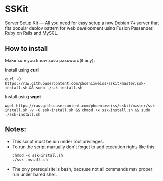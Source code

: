 # SSKit
Server Setup Kit — All you need for easy setup a new Debian 7+ server that fits popular deploy pattern for web development using Fusion Passenger, Ruby on Rails and MySQL.

## How to install

Make sure you know sudo password(if any).

Install using __curl__

```
curl -O https://raw.githubusercontent.com/phoenixweiss/sskit/master/ssk-install.sh && sudo ./ssk-install.sh
```

Install using __wget__
```
wget https://raw.githubusercontent.com/phoenixweiss/sskit/master/ssk-install.sh -v -O ssk-install.sh && chmod +x ssk-install.sh && sudo ./ssk-install.sh
```

## Notes:

- This script must be run under root privileges.
- To run the script manually don't forget to add execution rights like this:
  ```
  chmod +x ssk-install.sh
  ./ssk-install.sh
  ```
- The only prerequisite is bash, because not all commands may proper run under bared shell.
